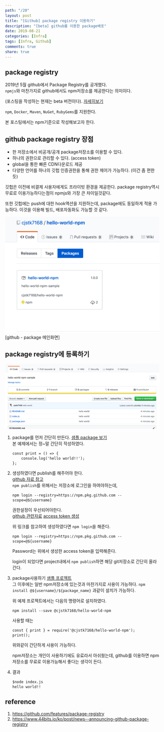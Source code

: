 ```yaml
---
path: "/20"
layout: post
title: "[Github] package registry 이용하기"
description: "[beta] github를 이용한 package배포"
date: 2019-08-21
categories: [Infra]
tags: [Infra, Github]
comments: true
share: true
---
```


## package registry
2019년 5월 github에서 Package Registry를 공개했다.  
`npmjs`와 마찬가지로 github에서도 npm저장소를 제공한다는 의미이다.

(포스팅을 작성하는 현재는 beta 버전이다). [자세히보기](https://github.com/features/package-registry)

`npm`, `Docker`, `Maven`, `NuGet`, `RubyGems`를 지원한다.

본 포스팅에서는 npm기준으로 작성해보고자 한다.

## github package registry 장점
* 한 저장소에서 비공개/공개 package저장소를 이용할 수 있다.
* 하나의 권한으로 관리할 수 있다. (access token)
* global을 통한 빠른 CDN다운로드 제공
* 다양한 언어를 하나의 깃헙 인증권한을 통해 권한 제어가 가능하다. (이건 좀 편한듯)

깃헙은 이전에 비결제 사용자에게도 프라이빗 환경을 제공한다. package registry역시 무료로 이용가능하다는점이 npmjs와 가장 큰 차이일것같다.

또한 깃헙에는 push에 대한 hook액션을 지원하는데, package에도 동일하게 적용 가능하다. 이것을 이용해 빌드, 배포자동화도 가능할 것 같다.

![image](/images/post_9_git_npm/package_main.png)  
[github - package 메인화면]

## package registry에 등록하기
![image](/images/post_9_git_npm/npm_publish_1.png) 
 
1. package를 먼저 간단히 만든다.  [샘플 package 보기](https://github.com/cjstk7168/hello-world-npm)  
    본 예제에서는 정~말 간단히 작성하였다. 
    ```
    const print = () => {
        console.log('hello world!!');
    };
    ```

2. 생성하였다면 publish를 해주어야 한다.  
    [github 자료 참고](https://github.com/features/package-registry)  
    `npm publish`를 위해서는 저장소에 로그인을 하여야하는데, 
    ```
    npm login --registry=https://npm.pkg.github.com --scope=@${username}
    ```  
    권한설정이 우선되어야한다.  
    [github 관련자료](https://help.github.com/en/articles/configuring-npm-for-use-with-github-package-registry)
    [access token 생성](https://help.github.com/en/articles/creating-a-personal-access-token-for-the-command-line)
    
    위 링크를 참고하여 생성하였다면 `npm login`을 해준다.
    ```
    npm login --registry=https://npm.pkg.github.com --scope=@${username}
    ```
    
    Password는 위에서 생성한 access token을 입력해준다.
    
    login이 되었다면 project내에서 `npm publish`하면 해당 git저장소로 간단히 올라간다.

3. package사용하기 [샘플 프로젝트](https://github.com/cjstk7168/call-github-npm-sample)  
    그 이후에는 일반 npm저장소에 있는것과 마찬가지로 사용이 가능하다.
    `npm install @${username}/${package_name}` 과같이 설치가 가능하다.
    
    위 예제 프로젝트에서는 다음의 명령어로 설치하였다. 
    ```
    npm install --save @cjstk7168/hello-world-npm
    ```
    
    사용할 때는 
    ```
    const { print } = require('@cjstk7168/hello-world-npm');
    print();
    ```
    위와같이 간단하게 사용이 가능하다.
    
    npm저장소는 개인이 사용하기에도 유료라서 아쉬웠는데, github를 이용하면 npm저장소를 무료로 이용가능해서 좋다는 생각이 든다.


4. 결과
    ```
    $node index.js 
    hello world!!
    ```

## reference
1. https://github.com/features/package-registry
2. https://www.44bits.io/ko/post/news--announcing-github-package-registry